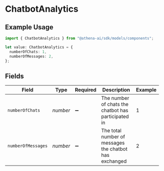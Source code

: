 # ChatbotAnalytics

## Example Usage

```typescript
import { ChatbotAnalytics } from "@athena-ai/sdk/models/components";

let value: ChatbotAnalytics = {
  numberOfChats: 1,
  numberOfMessages: 2,
};
```

## Fields

| Field                                                  | Type                                                   | Required                                               | Description                                            | Example                                                |
| ------------------------------------------------------ | ------------------------------------------------------ | ------------------------------------------------------ | ------------------------------------------------------ | ------------------------------------------------------ |
| `numberOfChats`                                        | *number*                                               | :heavy_minus_sign:                                     | The number of chats the chatbot has participated in    | 1                                                      |
| `numberOfMessages`                                     | *number*                                               | :heavy_minus_sign:                                     | The total number of messages the chatbot has exchanged | 2                                                      |